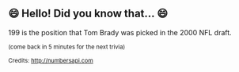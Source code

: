 ## 😄 Hello! Did you know that... 😄
199 is the position that Tom Brady was picked in the 2000 NFL draft.

<sup>(come back in 5 minutes for the next trivia)</sup>


<sup>Credits: http://numbersapi.com</sup>
